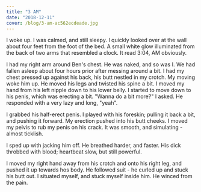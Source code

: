 ```yaml
---
title: "3 AM"
date: "2018-12-11"
cover: /blog/3-am-ac562ecdeade.jpg
---
```


I woke up. I was calmed, and still sleepy. I quickly looked over at the wall about four feet from the foot of the bed. A small white glow illuminated from the back of two arms that resembled a clock. It read 3:04, AM obviously.

I had my right arm around Ben's chest. He was naked, and so was I. We had fallen asleep about four hours prior after messing around a bit. I had my chest pressed up against his back, his butt nestled in my crotch.
My moving woke him up. He moved his legs and twisted his spine a bit. I moved my hand from his left nipple down to his lower belly. I started to move down to his penis, which was erecting a bit. "Wanna do a bit more?" I asked. He responded with a very lazy and long, "yeah".

I grabbed his half-erect penis. I played with his foreskin; pulling it back a bit, and pushing it forward. My erection pushed into his butt cheeks. I moved my pelvis to rub my penis on his crack. It was smooth, and simulating - almost ticklish.

I sped up with jacking him off. He breathed harder, and faster. His dick throbbed with blood; heartbeat slow, but still powerful.

I moved my right hand away from his crotch and onto his right leg, and pushed it up towards hos body. He followed suit - he curled up and stuck his butt out. I situated myself, and stuck myself inside him. He winced from the pain.
